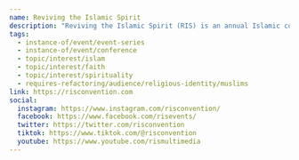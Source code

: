 ```yaml
---
name: Reviving the Islamic Spirit
description: "Reviving the Islamic Spirit (RIS) is an annual Islamic conference typically held during the winter holiday season in Toronto, Ontario, Canada. Since 2001, it has become one of North America's largest Islamic conferences, growing from 3,500 attendees in its first year to over 20,000. The convention aims to promote stronger ties within North American society through reviving the Islamic tradition of education, tolerance and introspection."
tags:
  - instance-of/event/event-series
  - instance-of/event/conference
  - topic/interest/islam
  - topic/interest/faith
  - topic/interest/spirituality
  - requires-refactoring/audience/religious-identity/muslims
link: https://risconvention.com
social:
  instagram: https://www.instagram.com/risconvention/
  facebook: https://www.facebook.com/risevents/
  twitter: https://twitter.com/risconvention
  tiktok: https://www.tiktok.com/@risconvention
  youtube: https://www.youtube.com/rismultimedia
---
```

